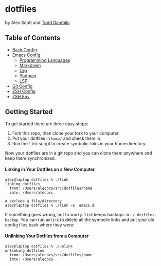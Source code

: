 # dotfiles
by Alec Scott and [Todd Gamblin](https://github.com/tgamblin/dotfiles)

## Table of Contents
- [Bash Config](/home/.bashrc)
- [Emacs Config](/home/.emacs.d)
  - [Programming Languages](/home/.emacs.d/init/init-prog-langs.el)
  - [Markdown](/home/.emacs.d/init/init-markdown.el)
  - [Org](/home/.emacs.d/init/init-org.el)
  - [Podman](/home/.emacs.d/init/init-podman.el)
  - [LSP](/home/.emacs.d/init/init-lsp.el)
- [Git Config](/home/.gitconfig)
- [ZSH Config](/home/.zshrc)
- [ZSH Env](/home/.zshenv)

## Getting Started
To get started there are three easy steps:

1. Fork this repo, then clone your fork to your computer.
2. Put your dotfiles in `home/` and check them in.
3. Run the `link` script to create symbolic links in your home directory.

Now your dotfiles are in a git repo and you can clone them anywhere and keep
them synchronized.

#### Linking in Your Dotfiles on a New Computer
```console
alec@laptop dotfiles % ./link
linking dotfiles
  from: /Users/alecbcs/src/dotfiles/home
  into: /Users/alecbcs

# exclude a file/directory
alec@laptop dotfiles % ./link -e .emacs.d
```

If something goes wrong, not to worry.  `link` keeps backups in `~/.dotfiles-backup`.  You can run `unlink` to delete all the symbolic links and put your old config files back where they were:

#### Unlinking Your Dotfiles from a Computer
```console
alec@laptop dotfiles % ./unlink
unlinking dotfiles
  from: /Users/alecbcs/src/dotfiles/home
  into: /Users/alecbcs
```

